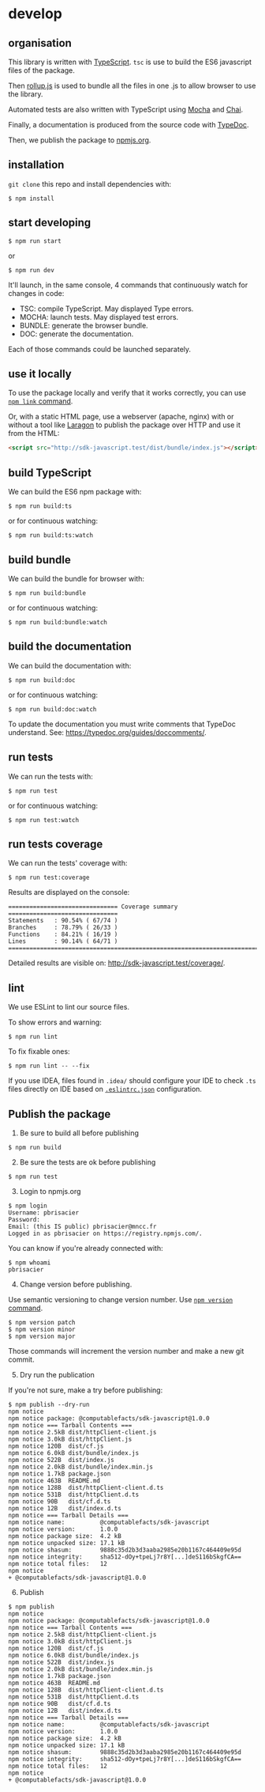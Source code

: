 # develop

## organisation

This library is written with [TypeScript](https://www.typescriptlang.org/). 
`tsc` is use to build the ES6 javascript files of the package.

Then [rollup.js](https://rollupjs.org/) is used to bundle all the files in one .js to allow browser to use 
the library.

Automated tests are also written with TypeScript using [Mocha](https://mochajs.org/) 
and [Chai](https://www.chaijs.com/).

Finally, a documentation is produced from the source code with [TypeDoc](https://typedoc.org/).

Then, we publish the package to [npmjs.org](https://www.npmjs.com/package/@computablefacts/sdk-javascript).

## installation

`git clone` this repo and install dependencies with:

```shell
$ npm install
```

## start developing

```shell
$ npm run start
```
or
```shell
$ npm run dev
```

It'll launch, in the same console, 4 commands that continuously watch for changes in code:

- TSC: compile TypeScript. May displayed Type errors.
- MOCHA: launch tests. May displayed test errors.
- BUNDLE: generate the browser bundle.
- DOC: generate the documentation.

Each of those commands could be launched separately.

## use it locally

To use the package locally and verify that it works correctly, you can use 
[`npm link` command](https://docs.npmjs.com/cli/v6/commands/npm-link).

Or, with a static HTML page, use a webserver (apache, nginx) with or
without a tool like [Laragon](https://laragon.org/) to publish the package
over HTTP and use it from the HTML:

```html
<script src="http://sdk-javascript.test/dist/bundle/index.js"></script>
```

## build TypeScript

We can build the ES6 npm package with:
```shell
$ npm run build:ts
```
or for continuous watching:
```shell
$ npm run build:ts:watch
```

## build bundle

We can build the bundle for browser with:
```shell
$ npm run build:bundle
```
or for continuous watching:
```shell
$ npm run build:bundle:watch
```

## build the documentation

We can build the documentation with:
```shell
$ npm run build:doc
```
or for continuous watching:
```shell
$ npm run build:doc:watch
```

To update the documentation you must write comments that TypeDoc understand.
See: https://typedoc.org/guides/doccomments/.

## run tests

We can run the tests with:
```shell
$ npm run test
```
or for continuous watching:
```shell
$ npm run test:watch
```

## run tests coverage

We can run the tests' coverage with:
```shell
$ npm run test:coverage
```

Results are displayed on the console:
```shell
=============================== Coverage summary ===============================
Statements   : 90.54% ( 67/74 )
Branches     : 78.79% ( 26/33 )
Functions    : 84.21% ( 16/19 )
Lines        : 90.14% ( 64/71 )
================================================================================
```

Detailed results are visible on: http://sdk-javascript.test/coverage/.

## lint

We use ESLint to lint our source files.

To show errors and warning:
```shell
$ npm run lint
```

To fix fixable ones:
```shell
$ npm run lint -- --fix
```

If you use IDEA, files found in `.idea/` should configure your IDE to check `.ts`
files directly on IDE based on [`.eslintrc.json`](.eslintrc.json) configuration.


## Publish the package

1. Be sure to build all before publishing

```shell
$ npm run build
```

2. Be sure the tests are ok before publishing

```shell
$ npm run test
```

3. Login to npmjs.org

```shell
$ npm login
Username: pbrisacier
Password:
Email: (this IS public) pbrisacier@mncc.fr
Logged in as pbrisacier on https://registry.npmjs.com/.
```

You can know if you're already connected with:
```shell
$ npm whoami
pbrisacier
```


4. Change version before publishing. 

Use semantic versioning to change version number. Use
[`npm version` command](https://docs.npmjs.com/cli/v6/commands/npm-version).

```shell
$ npm version patch
$ npm version minor
$ npm version major
```

Those commands will increment the version number and make a new git commit.

5. Dry run the publication

If you're not sure, make a try before publishing:
```shell
$ npm publish --dry-run
npm notice
npm notice package: @computablefacts/sdk-javascript@1.0.0
npm notice === Tarball Contents ===
npm notice 2.5kB dist/httpClient-client.js
npm notice 3.0kB dist/httpClient.js
npm notice 120B  dist/cf.js
npm notice 6.0kB dist/bundle/index.js
npm notice 522B  dist/index.js
npm notice 2.0kB dist/bundle/index.min.js
npm notice 1.7kB package.json
npm notice 463B  README.md
npm notice 128B  dist/httpClient-client.d.ts
npm notice 531B  dist/httpClient.d.ts
npm notice 90B   dist/cf.d.ts
npm notice 12B   dist/index.d.ts
npm notice === Tarball Details ===
npm notice name:          @computablefacts/sdk-javascript
npm notice version:       1.0.0
npm notice package size:  4.2 kB
npm notice unpacked size: 17.1 kB
npm notice shasum:        9888c35d2b3d3aaba2985e20b1167c464409e95d
npm notice integrity:     sha512-dOy+tpeLj7r8Y[...]deS116bSkgfCA==
npm notice total files:   12
npm notice
+ @computablefacts/sdk-javascript@1.0.0
```

6. Publish

```shell
$ npm publish
npm notice
npm notice package: @computablefacts/sdk-javascript@1.0.0
npm notice === Tarball Contents ===
npm notice 2.5kB dist/httpClient-client.js
npm notice 3.0kB dist/httpClient.js
npm notice 120B  dist/cf.js
npm notice 6.0kB dist/bundle/index.js
npm notice 522B  dist/index.js
npm notice 2.0kB dist/bundle/index.min.js
npm notice 1.7kB package.json
npm notice 463B  README.md
npm notice 128B  dist/httpClient-client.d.ts
npm notice 531B  dist/httpClient.d.ts
npm notice 90B   dist/cf.d.ts
npm notice 12B   dist/index.d.ts
npm notice === Tarball Details ===
npm notice name:          @computablefacts/sdk-javascript
npm notice version:       1.0.0
npm notice package size:  4.2 kB
npm notice unpacked size: 17.1 kB
npm notice shasum:        9888c35d2b3d3aaba2985e20b1167c464409e95d
npm notice integrity:     sha512-dOy+tpeLj7r8Y[...]deS116bSkgfCA==
npm notice total files:   12
npm notice
+ @computablefacts/sdk-javascript@1.0.0
```
